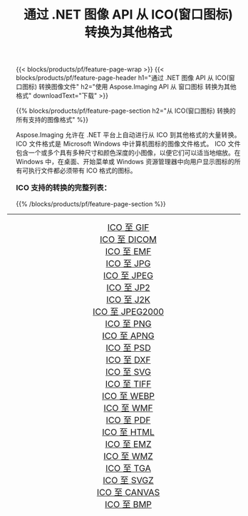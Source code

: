 ﻿---
title: 通过 .NET 图像 API 从 ICO(窗口图标) 转换为其他格式 
weight: 3920
url: /zh-hans/net/conversion/from/ico/ 
lang: zh-hans
langdirlevel: 2
locales: zh-hans,ja,it,ru,de,es,fr,nl,id,lt,pl,pt,vi,tr,ko,zh-hant,ar,hi,th,sv,cs,uk,he
description: 使用 Aspose.Imaging，您可以轻松地将 ICO(窗口图标) 转换为其他格式
---

{{< blocks/products/pf/feature-page-wrap >}}
{{< blocks/products/pf/feature-page-header h1="通过 .NET 图像 API 从 ICO(窗口图标) 转换图像文件" h2="使用 Aspose.Imaging API 从 窗口图标 转换为其他格式" downloadText="下载" >}}


{{% blocks/products/pf/feature-page-section  h2="从 ICO(窗口图标) 转换的所有支持的图像格式" %}}
<p align=justify>Aspose.Imaging 允许在 .NET 平台上自动进行从 ICO 到其他格式的大量转换。 ICO 文件格式是 Microsoft Windows 中计算机图标的图像文件格式。 ICO 文件包含一个或多个具有多种尺寸和颜色深度的小图像，以便它们可以适当地缩放。在 Windows 中，在桌面、开始菜单或 Windows 资源管理器中向用户显示图标的所有可执行文件都必须带有 ICO 格式的图标。</p>
<h3 style="margin-top:16px;">
ICO 支持的转换的完整列表：
</h3>
{{% /blocks/products/pf/feature-page-section %}}
<div class="container-fluid productfamilypage bg-gray">
    <div class="convertypes bg-gray agp-content section">
        <div class="container">
		<hr style="margin-left:-20px;"/>
		<div class="row other-converters" style="gap: 10px;font-size: 19px;text-align:center;">
		    <div class='col-md-3 other-converter remove-lp remove-rp'><a href="/imaging/zh-hans/net/conversion/ico-to-gif/" style="padding:15px;">ICO 至 GIF</a></div><div class='col-md-3 other-converter remove-lp remove-rp'><a href="/imaging/zh-hans/net/conversion/ico-to-dicom/" style="padding:15px;">ICO 至 DICOM</a></div><div class='col-md-3 other-converter remove-lp remove-rp'><a href="/imaging/zh-hans/net/conversion/ico-to-emf/" style="padding:15px;">ICO 至 EMF</a></div><div class='col-md-3 other-converter remove-lp remove-rp'><a href="/imaging/zh-hans/net/conversion/ico-to-jpg/" style="padding:15px;">ICO 至 JPG</a></div><div class='col-md-3 other-converter remove-lp remove-rp'><a href="/imaging/zh-hans/net/conversion/ico-to-jpeg/" style="padding:15px;">ICO 至 JPEG</a></div><div class='col-md-3 other-converter remove-lp remove-rp'><a href="/imaging/zh-hans/net/conversion/ico-to-jp2/" style="padding:15px;">ICO 至 JP2</a></div><div class='col-md-3 other-converter remove-lp remove-rp'><a href="/imaging/zh-hans/net/conversion/ico-to-j2k/" style="padding:15px;">ICO 至 J2K</a></div><div class='col-md-3 other-converter remove-lp remove-rp'><a href="/imaging/zh-hans/net/conversion/ico-to-jpeg2000/" style="padding:15px;">ICO 至 JPEG2000</a></div><div class='col-md-3 other-converter remove-lp remove-rp'><a href="/imaging/zh-hans/net/conversion/ico-to-png/" style="padding:15px;">ICO 至 PNG</a></div><div class='col-md-3 other-converter remove-lp remove-rp'><a href="/imaging/zh-hans/net/conversion/ico-to-apng/" style="padding:15px;">ICO 至 APNG</a></div><div class='col-md-3 other-converter remove-lp remove-rp'><a href="/imaging/zh-hans/net/conversion/ico-to-psd/" style="padding:15px;">ICO 至 PSD</a></div><div class='col-md-3 other-converter remove-lp remove-rp'><a href="/imaging/zh-hans/net/conversion/ico-to-dxf/" style="padding:15px;">ICO 至 DXF</a></div><div class='col-md-3 other-converter remove-lp remove-rp'><a href="/imaging/zh-hans/net/conversion/ico-to-svg/" style="padding:15px;">ICO 至 SVG</a></div><div class='col-md-3 other-converter remove-lp remove-rp'><a href="/imaging/zh-hans/net/conversion/ico-to-tiff/" style="padding:15px;">ICO 至 TIFF</a></div><div class='col-md-3 other-converter remove-lp remove-rp'><a href="/imaging/zh-hans/net/conversion/ico-to-webp/" style="padding:15px;">ICO 至 WEBP</a></div><div class='col-md-3 other-converter remove-lp remove-rp'><a href="/imaging/zh-hans/net/conversion/ico-to-wmf/" style="padding:15px;">ICO 至 WMF</a></div><div class='col-md-3 other-converter remove-lp remove-rp'><a href="/imaging/zh-hans/net/conversion/ico-to-pdf/" style="padding:15px;">ICO 至 PDF</a></div><div class='col-md-3 other-converter remove-lp remove-rp'><a href="/imaging/zh-hans/net/conversion/ico-to-html/" style="padding:15px;">ICO 至 HTML</a></div><div class='col-md-3 other-converter remove-lp remove-rp'><a href="/imaging/zh-hans/net/conversion/ico-to-emz/" style="padding:15px;">ICO 至 EMZ</a></div><div class='col-md-3 other-converter remove-lp remove-rp'><a href="/imaging/zh-hans/net/conversion/ico-to-wmz/" style="padding:15px;">ICO 至 WMZ</a></div><div class='col-md-3 other-converter remove-lp remove-rp'><a href="/imaging/zh-hans/net/conversion/ico-to-tga/" style="padding:15px;">ICO 至 TGA</a></div><div class='col-md-3 other-converter remove-lp remove-rp'><a href="/imaging/zh-hans/net/conversion/ico-to-svgz/" style="padding:15px;">ICO 至 SVGZ</a></div><div class='col-md-3 other-converter remove-lp remove-rp'><a href="/imaging/zh-hans/net/conversion/ico-to-canvas/" style="padding:15px;">ICO 至 CANVAS</a></div><div class='col-md-3 other-converter remove-lp remove-rp'><a href="/imaging/zh-hans/net/conversion/ico-to-bmp/" style="padding:15px;">ICO 至 BMP</a></div>
                </div>
        </div>
    </div>
</div>
<br/>

